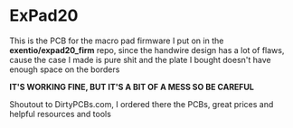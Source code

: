 # ExPad20
This is the PCB for the macro pad firmware I put on in the **exentio/expad20_firm** repo, since the handwire design has a lot of flaws, cause the case I made is pure shit and the plate I bought doesn't have enough space on the borders

**IT'S WORKING FINE, BUT IT'S A BIT OF A MESS SO BE CAREFUL**

Shoutout to DirtyPCBs.com, I ordered there the PCBs, great prices and helpful resources and tools
